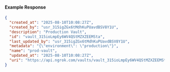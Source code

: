<!-- Code generated for API Clients. DO NOT EDIT. -->

#### Example Response

```json
{
  "created_at": "2025-08-10T10:08:27Z",
  "created_by": "usr_315igZGx6tMdhKuPUavdBSV8Y1U",
  "description": "Production Vault",
  "id": "vault_315ioLmpEy6WV4QStMZXZEEMSta",
  "last_updated_by": "usr_315igZGx6tMdhKuPUavdBSV8Y1U",
  "metadata": "{\"environment\": \"production\"}",
  "name": "prod-vault",
  "updated_at": "2025-08-10T10:08:27Z",
  "uri": "https://api.ngrok.com/vaults/vault_315ioLmpEy6WV4QStMZXZEEMSta"
}
```
